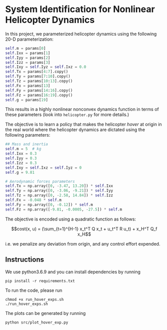 # System Identification for Nonlinear Helicopter Dynamics

In this project, we parameterized helicopter dynamics using the following 20-D parameterization:

```python
self.m = params[0]
self.Ixx = params[1]
self.Iyy = params[2]
self.Izz = params[3]
self.Ixy = self.Iyz = self.Ixz = 0.0
self.Tx = params[4:7].copy()
self.Ty = params[7:10].copy()
self.Tz = params[10:13].copy()
self.Fx = params[13]
self.Fy = params[14:16].copy()
self.Fz = params[16:19].copy()
self.g = params[19]
```

This results in a highly nonlinear nonconvex dynamics function in terms of these parameters (look into `helicopter.py` for more details.)

The objective is to learn a policy that makes the helicopter *hover* at origin in the real world where the helicopter dynamics are dictated using the following parameters:

```python
## Mass and inertia
self.m = 5  # kg
self.Ixx = 0.3
self.Iyy = 0.3
self.Izz = 0.3
self.Ixy = self.Ixz = self.Iyz = 0
self.g = 9.81

# Aerodynamic forces parameters
self.Tx = np.array([0, -3.47, 13.20]) * self.Ixx
self.Ty = np.array([0, -3.06, -9.21]) * self.Iyy
self.Tz = np.array([0, -2.58, 14.84]) * self.Izz
self.Fx = -0.048 * self.m
self.Fy = np.array([0, -0.12]) * self.m
self.Fz = np.array([-9.81, -0.0005, -27.5]) * self.m
```

The objective is encoded using a quadratic function as follows:

```math
cost(x, u) = (\sum_{t=1}^{H-1} x_t^T Q x_t + u_t^T R u_t) + x_H^T Q_f x_H
```

i.e. we penalize any deviation from origin, and any control effort expended.

## Instructions

We use python3.6.9 and you can install dependencies by running
```
pip install -r requirements.txt
```

To run the code, please run 
```
chmod +x run_hover_exps.sh
./run_hover_exps.sh
```

The plots can be generated by running
```
python src/plot_hover_exp.py
```
